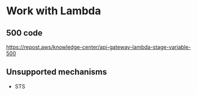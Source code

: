# Work with Lambda
## 500 code 
https://repost.aws/knowledge-center/api-gateway-lambda-stage-variable-500

## Unsupported mechanisms 
* STS